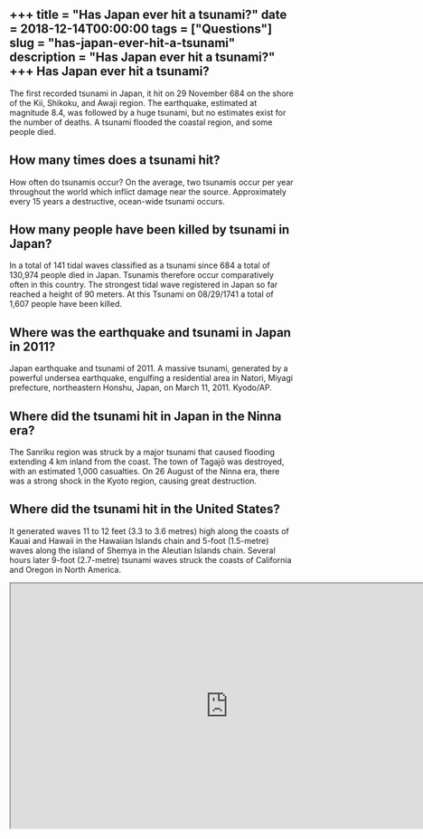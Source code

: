 +++
title = "Has Japan ever hit a tsunami?"
date = 2018-12-14T00:00:00
tags = ["Questions"]
slug = "has-japan-ever-hit-a-tsunami"
description = "Has Japan ever hit a tsunami?"
+++
Has Japan ever hit a tsunami?
-----------------------------

The first recorded tsunami in Japan, it hit on 29 November 684 on the shore of the Kii, Shikoku, and Awaji region. The earthquake, estimated at magnitude 8.4, was followed by a huge tsunami, but no estimates exist for the number of deaths. A tsunami flooded the coastal region, and some people died.

How many times does a tsunami hit?
----------------------------------

How often do tsunamis occur? On the average, two tsunamis occur per year throughout the world which inflict damage near the source. Approximately every 15 years a destructive, ocean-wide tsunami occurs.

How many people have been killed by tsunami in Japan?
-----------------------------------------------------

In a total of 141 tidal waves classified as a tsunami since 684 a total of 130,974 people died in Japan. Tsunamis therefore occur comparatively often in this country. The strongest tidal wave registered in Japan so far reached a height of 90 meters. At this Tsunami on 08/29/1741 a total of 1,607 people have been killed.

Where was the earthquake and tsunami in Japan in 2011?
------------------------------------------------------

Japan earthquake and tsunami of 2011. A massive tsunami, generated by a powerful undersea earthquake, engulfing a residential area in Natori, Miyagi prefecture, northeastern Honshu, Japan, on March 11, 2011. Kyodo/AP.

Where did the tsunami hit in Japan in the Ninna era?
----------------------------------------------------

The Sanriku region was struck by a major tsunami that caused flooding extending 4 km inland from the coast. The town of Tagajō was destroyed, with an estimated 1,000 casualties. On 26 August of the Ninna era, there was a strong shock in the Kyoto region, causing great destruction.

Where did the tsunami hit in the United States?
-----------------------------------------------

It generated waves 11 to 12 feet (3.3 to 3.6 metres) high along the coasts of Kauai and Hawaii in the Hawaiian Islands chain and 5-foot (1.5-metre) waves along the island of Shemya in the Aleutian Islands chain. Several hours later 9-foot (2.7-metre) tsunami waves struck the coasts of California and Oregon in North America.

<iframe allow="accelerometer; autoplay; clipboard-write; encrypted-media; gyroscope; picture-in-picture" allowfullscreen="" class="__youtube_prefs__  epyt-is-override  no-lazyload" data-no-lazy="1" data-origheight="433" data-origwidth="770" data-skipgform_ajax_framebjll="" height="433" id="_ytid_55086" loading="lazy" src="https://www.youtube.com/embed/jBGROIKdsOs?enablejsapi=1&autoplay=0&cc_load_policy=0&cc_lang_pref=&iv_load_policy=1&loop=0&modestbranding=0&rel=1&fs=1&playsinline=0&autohide=2&theme=dark&color=red&controls=1&" title="YouTube player" width="770"></iframe>